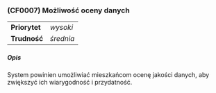 ### (CF0007) Możliwość oceny danych

|               |           |
|---------------|-----------|
| **Priorytet** | _wysoki_  |
| **Trudność**  | _średnia_ |

##### Opis

System powinien umożliwiać mieszkańcom ocenę jakości danych, aby zwiększyć ich wiarygodność i przydatność.
